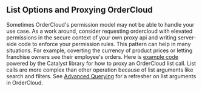 ## List Options and Proxying OrderCloud

Sometimes OrderCloud's permission model may not be able to handle your use case. As a work around, consider requesting ordercloud with elevated permissions in the secure context of your own proxy api and writing server-side code to enforce your permission rules. This pattern can help in many situations. For example, coverting the currency of product prices or letting franchise owners see their employee's orders. Here is [example code](https://github.com/ordercloud-api/dotnet-middleware/blob/dev/Customer.OrderCloud.Api/Controllers/ProxyListOrdersController.cs) powered by the Catalyst library for how to proxy an OrderCloud list call. List calls are more complex than other operation because of list arguments like search and filters. See [Advanced Querying](https://ordercloud.io/features/advanced-querying) for a refresher on list arguments in OrderCloud. 
